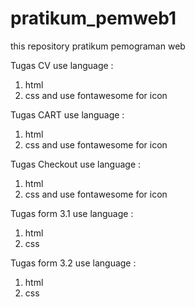 # pratikum_pemweb1
this repository pratikum pemograman web

Tugas CV use language :
  1. html
  2. css
  and use fontawesome for icon

Tugas CART use language :
  1. html
  2. css
  and use fontawesome for icon
  
Tugas Checkout use language :
  1. html
  2. css
  and use fontawesome for icon
  
Tugas form 3.1 use language :
  1. html
  2. css
  
Tugas form 3.2 use language :
  1. html
  2. css

